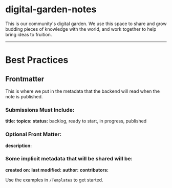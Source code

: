 # digital-garden-notes

This is our community's digital garden. We use this space to share and grow budding pieces of knowledge with the world, and work together to help bring ideas to fruition.

---

# Best Practices

## Frontmatter
This is where we put in the metadata that the backend will read when the note is published. 

### Submissions Must Include:

**title:**
**topics:**
**status:** backlog, ready to start, in progress, published

### Optional Front Matter:

**description:** 

### Some implicit metadata that will be shared will be:

**created on:**
**last modified:**
**author:**
**contributors:**

Use the examples in `/Templates` to get started.